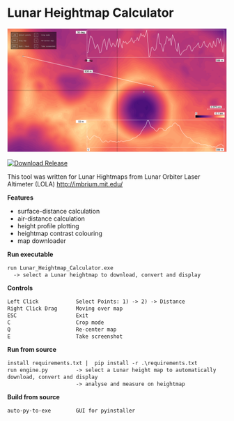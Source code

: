 # Lunar Heightmap Calculator

![](screenshot.png)


[![Download Release](https://img.shields.io/github/v/release/unconsciou5/Lunar_Heightmap_Calculator?color=brightgreen&label=Download%20Executable&logo=windows&style=for-the-badge)](https://github.com/unconsciou5/Lunar_Heightmap_Calculator/releases/latest/download/Lunar_Heightmap_Calculator.exe)


This tool was written for Lunar Hightmaps from Lunar Orbiter Laser Altimeter (LOLA) http://imbrium.mit.edu/

**Features**
* surface-distance calculation
* air-distance calculation
* height profile plotting
* heightmap contrast colouring
* map downloader

**Run executable**
```
run Lunar_Heightmap_Calculator.exe        
  -> select a Lunar heightmap to download, convert and display
```

**Controls**
```
Left Click            Select Points: 1) -> 2) -> Distance
Right Click Drag      Moving over map
ESC                   Exit
C                     Crop mode
Q                     Re-center map
E                     Take screenshot
```

**Run from source**
```
install requirements.txt |  pip install -r .\requirements.txt
run engine.py         -> select a Lunar height map to automatically download, convert and display
                      -> analyse and measure on heightmap
```
**Build from source**
```
auto-py-to-exe        GUI for pyinstaller
```
